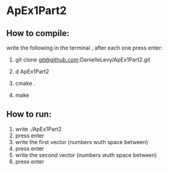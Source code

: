 # ApEx1Part2

## How to compile:

write the following in the terminal , after each one press enter:

1. git clone git@github.com:DanielleLevy/ApEx1Part2.git

2. d ApEx1Part2

3. cmake .

4. make

## How to run:
1. write ./ApEx1Part2
2. press enter
3. write the first vector (numbers wuth space between)
4. press enter
5. write the second vector (numbers wuth space between)
6. press enter
